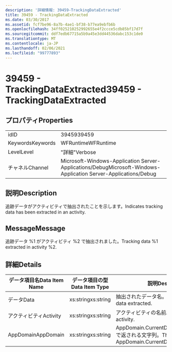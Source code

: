 ```yaml
---
description: '詳細情報: 39459-TrackingDataExtracted'
title: 39459 - TrackingDataExtracted
ms.date: 03/30/2017
ms.assetid: fcf7be96-8a7b-4ae1-bf38-b77ea9ebfb6b
ms.openlocfilehash: 34ff025210252992655e4f2ccce5cdb85bf17d7f
ms.sourcegitcommit: ddf7edb67715a5b9a45e3dd44536dabc153c1de0
ms.translationtype: MT
ms.contentlocale: ja-JP
ms.lasthandoff: 02/06/2021
ms.locfileid: "99777893"
---
```

# <a name="39459---trackingdataextracted"></a><span data-ttu-id="204e5-103">39459 - TrackingDataExtracted</span><span class="sxs-lookup"><span data-stu-id="204e5-103">39459 - TrackingDataExtracted</span></span>

## <a name="properties"></a><span data-ttu-id="204e5-104">プロパティ</span><span class="sxs-lookup"><span data-stu-id="204e5-104">Properties</span></span>  
  
|||  
|-|-|  
|<span data-ttu-id="204e5-105">id</span><span class="sxs-lookup"><span data-stu-id="204e5-105">ID</span></span>|<span data-ttu-id="204e5-106">39459</span><span class="sxs-lookup"><span data-stu-id="204e5-106">39459</span></span>|  
|<span data-ttu-id="204e5-107">Keywords</span><span class="sxs-lookup"><span data-stu-id="204e5-107">Keywords</span></span>|<span data-ttu-id="204e5-108">WFRuntime</span><span class="sxs-lookup"><span data-stu-id="204e5-108">WFRuntime</span></span>|  
|<span data-ttu-id="204e5-109">Level</span><span class="sxs-lookup"><span data-stu-id="204e5-109">Level</span></span>|<span data-ttu-id="204e5-110">"詳細"</span><span class="sxs-lookup"><span data-stu-id="204e5-110">Verbose</span></span>|  
|<span data-ttu-id="204e5-111">チャネル</span><span class="sxs-lookup"><span data-stu-id="204e5-111">Channel</span></span>|<span data-ttu-id="204e5-112">Microsoft-Windows-Application Server-Applications/Debug</span><span class="sxs-lookup"><span data-stu-id="204e5-112">Microsoft-Windows-Application Server-Applications/Debug</span></span>|  
  
## <a name="description"></a><span data-ttu-id="204e5-113">説明</span><span class="sxs-lookup"><span data-stu-id="204e5-113">Description</span></span>  

 <span data-ttu-id="204e5-114">追跡データがアクティビティで抽出されたことを示します。</span><span class="sxs-lookup"><span data-stu-id="204e5-114">Indicates tracking data has been extracted in an activity.</span></span>  
  
## <a name="message"></a><span data-ttu-id="204e5-115">Message</span><span class="sxs-lookup"><span data-stu-id="204e5-115">Message</span></span>  

 <span data-ttu-id="204e5-116">追跡データ %1 がアクティビティ %2 で抽出されました。</span><span class="sxs-lookup"><span data-stu-id="204e5-116">Tracking data %1 extracted in activity %2.</span></span>  
  
## <a name="details"></a><span data-ttu-id="204e5-117">詳細</span><span class="sxs-lookup"><span data-stu-id="204e5-117">Details</span></span>  
  
|<span data-ttu-id="204e5-118">データ項目名</span><span class="sxs-lookup"><span data-stu-id="204e5-118">Data Item Name</span></span>|<span data-ttu-id="204e5-119">データ項目の型</span><span class="sxs-lookup"><span data-stu-id="204e5-119">Data Item Type</span></span>|<span data-ttu-id="204e5-120">説明</span><span class="sxs-lookup"><span data-stu-id="204e5-120">Description</span></span>|  
|--------------------|--------------------|-----------------|  
|<span data-ttu-id="204e5-121">データ</span><span class="sxs-lookup"><span data-stu-id="204e5-121">Data</span></span>|<span data-ttu-id="204e5-122">xs:string</span><span class="sxs-lookup"><span data-stu-id="204e5-122">xs:string</span></span>|<span data-ttu-id="204e5-123">抽出されたデータ名。</span><span class="sxs-lookup"><span data-stu-id="204e5-123">The name of the data extracted.</span></span>|  
|<span data-ttu-id="204e5-124">アクティビティ</span><span class="sxs-lookup"><span data-stu-id="204e5-124">Activity</span></span>|<span data-ttu-id="204e5-125">xs:string</span><span class="sxs-lookup"><span data-stu-id="204e5-125">xs:string</span></span>|<span data-ttu-id="204e5-126">アクティビティの名前。</span><span class="sxs-lookup"><span data-stu-id="204e5-126">The name of the activity.</span></span>|  
|<span data-ttu-id="204e5-127">AppDomain</span><span class="sxs-lookup"><span data-stu-id="204e5-127">AppDomain</span></span>|<span data-ttu-id="204e5-128">xs:string</span><span class="sxs-lookup"><span data-stu-id="204e5-128">xs:string</span></span>|<span data-ttu-id="204e5-129">AppDomain.CurrentDomain.FriendlyName で返される文字列。</span><span class="sxs-lookup"><span data-stu-id="204e5-129">The string returned by AppDomain.CurrentDomain.FriendlyName.</span></span>|
